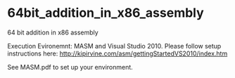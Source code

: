 # 64bit_addition_in_x86_assembly
64 bit addition in x86 assembly

Execution Evironemnt: MASM and Visual Studio 2010.
Please follow setup instructions here: http://kipirvine.com/asm/gettingStartedVS2010/index.htm

See MASM.pdf to set up your environment.

